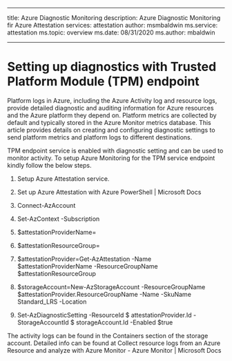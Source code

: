 
---
title: Azure Diagnostic Monitoring
description: Azure Diagnostic Monitoring fir Azure Attestation
services: attestation
author: msmbaldwin
ms.service: attestation
ms.topic: overview
ms.date: 08/31/2020
ms.author: mbaldwin


---
# Setting up diagnostics with Trusted Platform Module (TPM) endpoint

Platform logs in Azure, including the Azure Activity log and resource logs, provide detailed diagnostic and auditing information for Azure resources and the Azure platform they depend on. Platform metrics are collected by default and typically stored in the Azure Monitor metrics database. This article provides details on creating and configuring diagnostic settings to send platform metrics and platform logs to different destinations. 

TPM endpoint service is enabled with diagnostic setting and can be used to monitor activity. To setup Azure Monitoring for the TPM service endpoint kindly follow the below steps. 

1. Setup Azure Attestation service. 

2. Set up Azure Attestation with Azure PowerShell | Microsoft Docs 

3. Connect-AzAccount 

4. Set-AzContext -Subscription <Subscription id> 

5. $attestationProviderName=<Name of the attestation provider> 

6. $attestationResourceGroup=<Name of the resource Group> 

7. $attestationProvider=Get-AzAttestation -Name $attestationProviderName -ResourceGroupName $attestationResourceGroup 

8. $storageAccount=New-AzStorageAccount -ResourceGroupName $attestationProvider.ResourceGroupName -Name <Name for Storage Account> -SkuName Standard_LRS -Location <Location> 

9. Set-AzDiagnosticSetting -ResourceId $ attestationProvider.Id -StorageAccountId $ storageAccount.Id -Enabled $true 


The activity logs can be found in the Containers section of the storage account. Detailed info can be found at Collect resource logs from an Azure Resource and analyze with Azure Monitor - Azure Monitor | Microsoft Docs 
